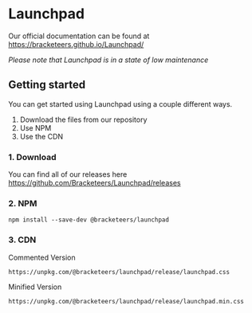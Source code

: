 # Launchpad

Our official documentation can be found at https://bracketeers.github.io/Launchpad/

_Please note that Launchpad is in a state of low maintenance_

## Getting started

You can get started using Launchpad using a couple different ways.

1. Download the files from our repository
2. Use NPM
3. Use the CDN

### 1. Download
You can find all of our releases here <https://github.com/Bracketeers/Launchpad/releases>

### 2. NPM
```
npm install --save-dev @bracketeers/launchpad
```

### 3. CDN
Commented Version
```
https://unpkg.com/@bracketeers/launchpad/release/launchpad.css
```
Minified Version
```
https://unpkg.com/@bracketeers/launchpad/release/launchpad.min.css
```
